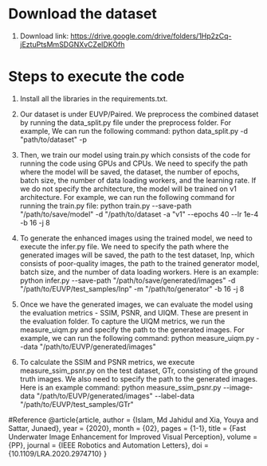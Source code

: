 # Download the dataset
1. Download link: https://drive.google.com/drive/folders/1Hp2zCq-jEztuPtsMmSDGNXvCZeIDKOfh
   
# Steps to execute the code
1. Install all the libraries in the requirements.txt. 

2. Our dataset is under EUVP/Paired. We preprocess the combined dataset by running the data_split.py
   file under the preprocess folder. For example, We can run the following command:
   python data_split.py -d "path/to/dataset" -p 

3. Then, we train our model using train.py which consists of the code for running the code using GPUs and CPUs. We need to specify the path where the model 
   will be saved, the dataset, the number of epochs, batch size, the number of data loading workers, and the learning rate. If we do not specify 
   the architecture, the model will be trained on v1 architecture. For example, we can run the following command for running the train.py file:
   python train.py --save-path "/path/to/save/model" -d "/path/to/dataset -a "v1" --epochs 40 --lr 1e-4 -b 16 -j 8

4. To generate the enhanced images using the trained model, we need to execute the infer.py file. We need to specify
   the path where the generated images will be saved, the path to the test dataset, Inp, which consists of poor-quality images, 
   the path to the trained generator model, batch size, and the number of data loading workers. Here is an example:
   python infer.py --save-path "/path/to/save/generated/images" -d "/path/to/EUVP/test_samples/Inp" -m "/path/to/generator" -b 16 -j 8

5. Once we have the generated images, we can evaluate the model using the evaluation metrics - SSIM, PSNR, and UIQM. These are present 
   in the evaluation folder. To capture the UIQM metrics, we run the measure_uiqm.py and specify the path to the generated images. 
   For example, we can run the following command:
   python measure_uiqm.py --data "/path/to/EUVP/generated/images"

6. To calculate the SSIM and PSNR metrics, we execute measure_ssim_psnr.py on the test dataset, GTr, consisting of the ground truth 
   images. We also need to specify the path to the generated images. Here is an example command:
   python measure_ssim_psnr.py --image-data "/path/to/EUVP/generated/images" --label-data "/path/to/EUVP/test_samples/GTr"
   
#Reference
@article{article,
author = {Islam, Md Jahidul and Xia, Youya and Sattar, Junaed},
year = {2020},
month = {02},
pages = {1-1},
title = {Fast Underwater Image Enhancement for Improved Visual Perception},
volume = {PP},
journal = {IEEE Robotics and Automation Letters},
doi = {10.1109/LRA.2020.2974710}
}
